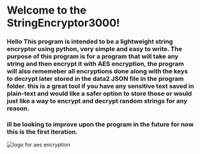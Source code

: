 # Welcome to the StringEncryptor3000!



### Hello This program is intended to be a lightweight string encryptor using python, very simple and easy to write. The purpose of this program is for a program that will take any string and then encrypt it with AES encryption, the program will also rememeber all encryptions done along with the keys to decrypt later stored in the data2 JSON file in the program folder. this is a great tool if you have any sensitive text saved in plain-text and would like a safer option to store those or would just like a way to encrypt and decrypt random strings for any reason.

### ill be looking to improve upon the program in the future for now this is the first iteration. 


![logo for aes encryption](https://securitybrief.com.au/uploads/story/2022/05/31/GettyImages-1331943958__1_.webp)

